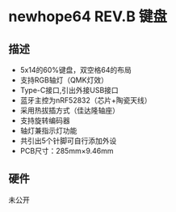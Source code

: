 # newhope64 REV.B 键盘

## 描述

- 5x14的60%键盘，双空格64的布局
- 支持RGB轴灯（QMK灯效）
- Type-C接口,引出外接USB接口
- 蓝牙主控为nRF52832（芯片+陶瓷天线）
- 采用热拔插方式（佳达隆轴座）
- 支持旋转编码器
- 轴灯兼指示灯功能
- 共引出5个针脚可自行添加外设
- PCB尺寸：285mm×9.46mm


## 硬件

未公开

